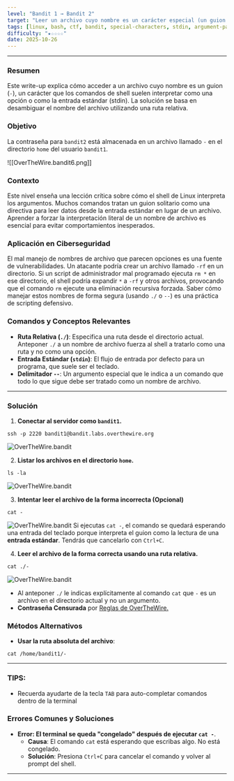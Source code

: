 ```yaml
---
level: "Bandit 1 → Bandit 2"
target: "Leer un archivo cuyo nombre es un carácter especial (un guion '-')."
tags: [linux, bash, ctf, bandit, special-characters, stdin, argument-parsing]
difficulty: "★☆☆☆☆"
date: 2025-10-26
---
```

---
### Resumen
Este write-up explica cómo acceder a un archivo cuyo nombre es un guion (`-`), un carácter que los comandos de shell suelen interpretar como una opción o como la entrada estándar (stdin). La solución se basa en desambiguar el nombre del archivo utilizando una ruta relativa.

### Objetivo
La contraseña para `bandit2` está almacenada en un archivo llamado `-` en el directorio `home` del usuario `bandit1`.

![[OverTheWire.bandit6.png]]
### Contexto
Este nivel enseña una lección crítica sobre cómo el shell de Linux interpreta los argumentos. Muchos comandos tratan un guion solitario como una directiva para leer datos desde la entrada estándar en lugar de un archivo. Aprender a forzar la interpretación literal de un nombre de archivo es esencial para evitar comportamientos inesperados.

### Aplicación en Ciberseguridad
El mal manejo de nombres de archivo que parecen opciones es una fuente de vulnerabilidades. Un atacante podría crear un archivo llamado `-rf` en un directorio. Si un script de administrador mal programado ejecuta `rm *` en ese directorio, el shell podría expandir `*` a `-rf` y otros archivos, provocando que el comando `rm` ejecute una eliminación recursiva forzada. Saber cómo manejar estos nombres de forma segura (usando `./` o `--`) es una práctica de scripting defensivo.

### Comandos y Conceptos Relevantes
* **Ruta Relativa (`./`)**: Especifica una ruta desde el directorio actual. Anteponer `./` a un nombre de archivo fuerza al shell a tratarlo como una ruta y no como una opción.
* **Entrada Estándar (`stdin`)**: El flujo de entrada por defecto para un programa, que suele ser el teclado.
* **Delimitador `--`**: Un argumento especial que le indica a un comando que todo lo que sigue debe ser tratado como un nombre de archivo.

---
### Solución

1.  **Conectar al servidor como `bandit1`.**
```
ssh -p 2220 bandit1@bandit.labs.overthewire.org
```
![OverTheWire.bandit](_WRITEUPS/OverTheWire/bandit/assets/OverTheWire.bandit7.png)

2.  **Listar los archivos en el directorio `home`.**
```
ls -la
```
![OverTheWire.bandit](_WRITEUPS/OverTheWire/bandit/assets/OverTheWire.bandit8.png)

3.  **Intentar leer el archivo de la forma incorrecta (Opcional)**
```
cat -
```
![OverTheWire.bandit](_WRITEUPS/OverTheWire/bandit/assets/OverTheWire.bandit9.png)
    Si ejecutas `cat -`, el comando se quedará esperando una entrada del teclado porque interpreta el guion como la lectura de una **entrada estándar**. Tendrás que cancelarlo con `Ctrl+C`.

4.  **Leer el archivo de la forma correcta usando una ruta relativa.**
```
cat ./-
```
![OverTheWire.bandit](_WRITEUPS/OverTheWire/bandit/assets/OverTheWire.bandit10.png)
- Al anteponer `./` le indicas explícitamente al comando `cat` que `-` es un archivo en el directorio actual y no un argumento.
- **Contraseña Censurada** por [Reglas de OverTheWire.](https://overthewire.org/rules/)

### Métodos Alternativos

*   **Usar la ruta absoluta del archivo**:
```
cat /home/bandit1/-
```
---
### TIPS:
- Recuerda ayudarte de la tecla `TAB` para auto-completar comandos dentro de la terminal

### Errores Comunes y Soluciones

* **Error: El terminal se queda "congelado" después de ejecutar `cat -`**.
    *   **Causa**: El comando `cat` está esperando que escribas algo. No está congelado.
    *   **Solución**: Presiona `Ctrl+C` para cancelar el comando y volver al prompt del shell.

---
